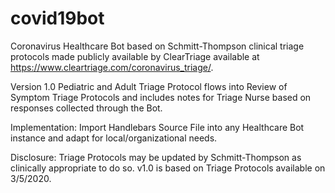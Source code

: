 # covid19bot

Coronavirus Healthcare Bot based on Schmitt-Thompson clinical triage protocols made publicly available by ClearTriage available at https://www.cleartriage.com/coronavirus_triage/.  

Version 1.0
Pediatric and Adult Triage Protocol flows into Review of Symptom Triage Protocols and includes notes for Triage Nurse based on responses collected through the Bot.

Implementation:  Import Handlebars Source File into any Healthcare Bot instance and adapt for local/organizational needs.

Disclosure:  Triage Protocols may be updated by Schmitt-Thompson as clinically appropriate to do so.  v1.0 is based on Triage Protocols available on 3/5/2020.
